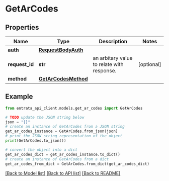 # GetArCodes


## Properties

Name | Type | Description | Notes
------------ | ------------- | ------------- | -------------
**auth** | [**RequestBodyAuth**](RequestBodyAuth.md) |  | 
**request_id** | **str** | an arbitary value to relate with response. | [optional] 
**method** | [**GetArCodesMethod**](GetArCodesMethod.md) |  | 

## Example

```python
from entrata_api_client.models.get_ar_codes import GetArCodes

# TODO update the JSON string below
json = "{}"
# create an instance of GetArCodes from a JSON string
get_ar_codes_instance = GetArCodes.from_json(json)
# print the JSON string representation of the object
print(GetArCodes.to_json())

# convert the object into a dict
get_ar_codes_dict = get_ar_codes_instance.to_dict()
# create an instance of GetArCodes from a dict
get_ar_codes_from_dict = GetArCodes.from_dict(get_ar_codes_dict)
```
[[Back to Model list]](../README.md#documentation-for-models) [[Back to API list]](../README.md#documentation-for-api-endpoints) [[Back to README]](../README.md)


